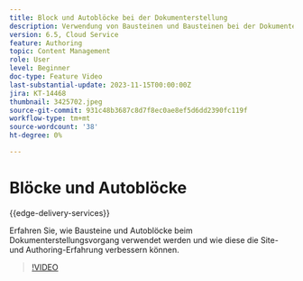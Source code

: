 ```yaml
---
title: Block und Autoblöcke bei der Dokumenterstellung
description: Verwendung von Bausteinen und Bausteinen bei der Dokumenterstellung
version: 6.5, Cloud Service
feature: Authoring
topic: Content Management
role: User
level: Beginner
doc-type: Feature Video
last-substantial-update: 2023-11-15T00:00:00Z
jira: KT-14468
thumbnail: 3425702.jpeg
source-git-commit: 931c48b3687c8d7f8ec0ae8ef5d6dd2390fc119f
workflow-type: tm+mt
source-wordcount: '38'
ht-degree: 0%

---
```



# Blöcke und Autoblöcke

{{edge-delivery-services}}

Erfahren Sie, wie Bausteine und Autoblöcke beim Dokumenterstellungsvorgang verwendet werden und wie diese die Site- und Authoring-Erfahrung verbessern können.

>[!VIDEO](https://video.tv.adobe.com/v/3425703/?learn=on)
